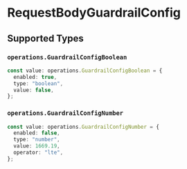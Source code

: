 # RequestBodyGuardrailConfig


## Supported Types

### `operations.GuardrailConfigBoolean`

```typescript
const value: operations.GuardrailConfigBoolean = {
  enabled: true,
  type: "boolean",
  value: false,
};
```

### `operations.GuardrailConfigNumber`

```typescript
const value: operations.GuardrailConfigNumber = {
  enabled: false,
  type: "number",
  value: 1669.19,
  operator: "lte",
};
```

